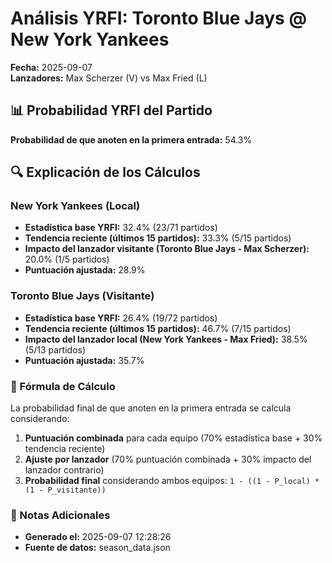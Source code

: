 # Análisis YRFI: Toronto Blue Jays @ New York Yankees

**Fecha:** 2025-09-07  
**Lanzadores:** Max Scherzer (V) vs Max Fried (L)

## 📊 Probabilidad YRFI del Partido

**Probabilidad de que anoten en la primera entrada:** 54.3%

## 🔍 Explicación de los Cálculos

### New York Yankees (Local)
- **Estadística base YRFI:** 32.4% (23/71 partidos)
- **Tendencia reciente (últimos 15 partidos):** 33.3% (5/15 partidos)
- **Impacto del lanzador visitante (Toronto Blue Jays - Max Scherzer):** 20.0% (1/5 partidos)
- **Puntuación ajustada:** 28.9%

### Toronto Blue Jays (Visitante)
- **Estadística base YRFI:** 26.4% (19/72 partidos)
- **Tendencia reciente (últimos 15 partidos):** 46.7% (7/15 partidos)
- **Impacto del lanzador local (New York Yankees - Max Fried):** 38.5% (5/13 partidos)
- **Puntuación ajustada:** 35.7%

### 📝 Fórmula de Cálculo

La probabilidad final de que anoten en la primera entrada se calcula considerando:
1. **Puntuación combinada** para cada equipo (70% estadística base + 30% tendencia reciente)
2. **Ajuste por lanzador** (70% puntuación combinada + 30% impacto del lanzador contrario)
3. **Probabilidad final** considerando ambos equipos: `1 - ((1 - P_local) * (1 - P_visitante))`

### 📌 Notas Adicionales

- **Generado el:** 2025-09-07 12:28:26
- **Fuente de datos:** season_data.json
